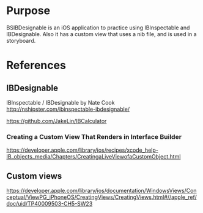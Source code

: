 # Purpose
BSIBDesignable is an iOS application to practice using IBInspectable and IBDesignable.
Also it has a custom view that uses a nib file, and is used in a storyboard.

# References

## IBDesignable
IBInspectable / IBDesignable by Nate Cook
http://nshipster.com/ibinspectable-ibdesignable/

https://github.com/JakeLin/IBCalculator

### Creating a Custom View That Renders in Interface Builder
https://developer.apple.com/library/ios/recipes/xcode_help-IB_objects_media/Chapters/CreatingaLiveViewofaCustomObject.html

## Custom views
https://developer.apple.com/library/ios/documentation/WindowsViews/Conceptual/ViewPG_iPhoneOS/CreatingViews/CreatingViews.html#//apple_ref/doc/uid/TP40009503-CH5-SW23